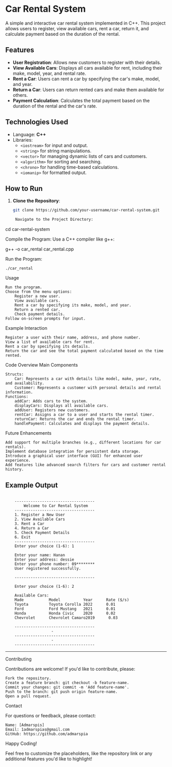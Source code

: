 # Car Rental System

A simple and interactive car rental system implemented in C++. This project allows users to register, view available cars, rent a car, return it, and calculate payment based on the duration of the rental.

## Features
- **User Registration**: Allows new customers to register with their details.
- **View Available Cars**: Displays all cars available for rent, including their make, model, year, and rental rate.
- **Rent a Car**: Users can rent a car by specifying the car's make, model, and year.
- **Return a Car**: Users can return rented cars and make them available for others.
- **Payment Calculation**: Calculates the total payment based on the duration of the rental and the car's rate.

## Technologies Used
- Language: **C++**
- Libraries:
  - `<iostream>` for input and output.
  - `<string>` for string manipulations.
  - `<vector>` for managing dynamic lists of cars and customers.
  - `<algorithm>` for sorting and searching.
  - `<chrono>` for handling time-based calculations.
  - `<iomanip>` for formatted output.

## How to Run
1. **Clone the Repository**:
   ```bash
   git clone https://github.com/your-username/car-rental-system.git

    Navigate to the Project Directory:

cd car-rental-system

Compile the Program: Use a C++ compiler like g++:

g++ -o car_rental car_rental.cpp

Run the Program:

    ./car_rental

Usage

    Run the program.
    Choose from the menu options:
        Register a new user.
        View available cars.
        Rent a car by specifying its make, model, and year.
        Return a rented car.
        Check payment details.
    Follow on-screen prompts for input.

Example Interaction

    Register a user with their name, address, and phone number.
    View a list of available cars for rent.
    Rent a car by specifying its details.
    Return the car and see the total payment calculated based on the time rented.

Code Overview
Main Components

    Structs:
        Car: Represents a car with details like model, make, year, rate, and availability.
        Customer: Represents a customer with personal details and rental information.
    Functions:
        addCar: Adds cars to the system.
        displayCars: Displays all available cars.
        addUser: Registers new customers.
        rentCar: Assigns a car to a user and starts the rental timer.
        returnCar: Returns the car and ends the rental timer.
        handlePayment: Calculates and displays the payment details.

Future Enhancements

    Add support for multiple branches (e.g., different locations for car rentals).
    Implement database integration for persistent data storage.
    Introduce a graphical user interface (GUI) for enhanced user experience.
    Add features like advanced search filters for cars and customer rental history.

## Example Output

```plaintext

    -----------------------------------
        Welcome to Car Rental System
    -----------------------------------
    1. Register a New User
    2. View Available Cars
    3. Rent a Car
    4. Return a Car
    5. Check Payment Details
    6. Exit
    -----------------------------------
    Enter your choice (1-6): 1
    
    Enter your name: Hanan
    Enter your address: dessie
    Enter your phone number: 09********
    User registered successfully.
  
    -----------------------------------
  
    Enter your choice (1-6): 2
    
    Available Cars:
    Made           Model          Year      Rate ($/s)
    Toyota         Toyota Corolla 2022      0.01      
    Ford           Ford Mustang   2021      0.01      
    Honda          Honda Civic    2020      0.02      
    Chevrolet      Chevrolet Camaro2019      0.03   

    -----------------------------------
                    -
    -----------------------------------
                    -
    -----------------------------------
```

---



Contributing

Contributions are welcome! If you'd like to contribute, please:

    Fork the repository.
    Create a feature branch: git checkout -b feature-name.
    Commit your changes: git commit -m 'Add feature-name'.
    Push to the branch: git push origin feature-name.
    Open a pull request.

Contact

For questions or feedback, please contact:

    Name: [Admarspis]
    Email: 1admarspias@gmail.com
    GitHub: https://github.com/admarspia

Happy Coding!

Feel free to customize the placeholders, like the repository link or any additional features you'd like to highlight!
